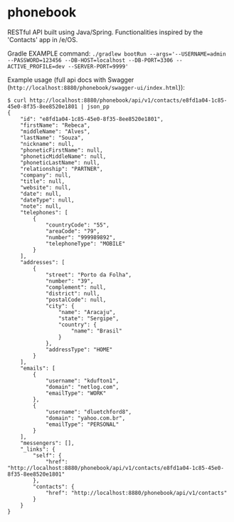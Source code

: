 # phonebook
RESTful API built using Java/Spring. Functionalities inspired by the 'Contacts' app in /e/OS.

Gradle EXAMPLE command: `./gradlew bootRun --args='--USERNAME=admin --PASSWORD=123456 --DB-HOST=localhost --DB-PORT=3306 --ACTIVE_PROFILE=dev --SERVER-PORT=9999'`

Example usage (full api docs with Swagger (`http://localhost:8880/phonebook/swagger-ui/index.html`)):
```
$ curl http://localhost:8880/phonebook/api/v1/contacts/e8fd1a04-1c85-45e0-8f35-8ee8520e1801 | json_pp
{
	"id": "e8fd1a04-1c85-45e0-8f35-8ee8520e1801",
	"firstName": "Rebeca",
	"middleName": "Alves",
	"lastName": "Souza",
	"nickname": null,
	"phoneticFirstName": null,
	"phoneticMiddleName": null,
	"phoneticLastName": null,
	"relationship": "PARTNER",
	"company": null,
	"title": null,
	"website": null,
	"date": null,
	"dateType": null,
	"note": null,
	"telephones": [
		{
			"countryCode": "55",
			"areaCode": "79",
			"number": "999989892",
			"telephoneType": "MOBILE"
		}
	],
	"addresses": [
		{
			"street": "Porto da Folha",
			"number": "39",
			"complement": null,
			"district": null,
			"postalCode": null,
			"city": {
				"name": "Aracaju",
				"state": "Sergipe",
				"country": {
					"name": "Brasil"
				}
			},
			"addressType": "HOME"
		}
	],
	"emails": [
		{
			"username": "kdufton1",
			"domain": "netlog.com",
			"emailType": "WORK"
		},
		{
			"username": "dluetchford8",
			"domain": "yahoo.com.br",
			"emailType": "PERSONAL"
		}
	],
	"messengers": [],
	"_links": {
		"self": {
			"href": "http://localhost:8880/phonebook/api/v1/contacts/e8fd1a04-1c85-45e0-8f35-8ee8520e1801"
		},
		"contacts": {
			"href": "http://localhost:8880/phonebook/api/v1/contacts"
		}
	}
}
```
